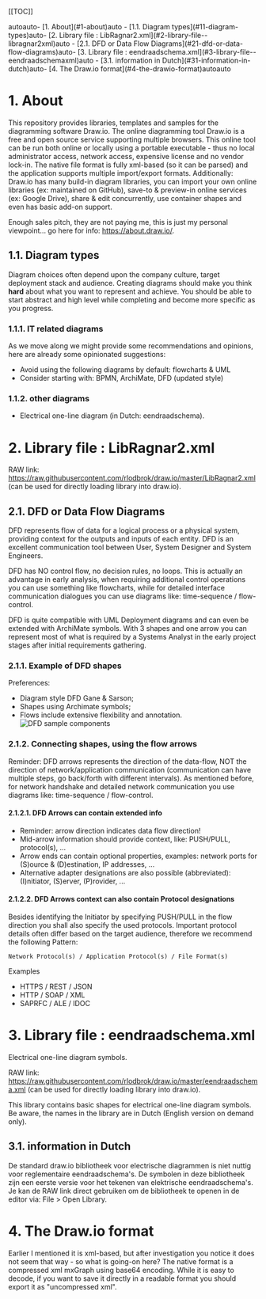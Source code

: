 [[TOC]]
<!-- TOC -->autoauto- [1. About](#1-about)auto    - [1.1. Diagram types](#11-diagram-types)auto- [2. Library file : LibRagnar2.xml](#2-library-file--libragnar2xml)auto    - [2.1. DFD or Data Flow Diagrams](#21-dfd-or-data-flow-diagrams)auto- [3. Library file : eendraadschema.xml](#3-library-file--eendraadschemaxml)auto    - [3.1. information in Dutch](#31-information-in-dutch)auto- [4. The Draw.io format](#4-the-drawio-format)autoauto<!-- /TOC -->

<a id="markdown-1-about" name="1-about"></a>
# 1. About

This repository provides libraries, templates and samples for the diagramming software Draw.io. The online diagramming tool Draw.io is a free and open source service supporting multiple browsers. This online tool can be run both online or locally using a portable executable - thus no local administrator access, network access, expensive license and no vendor lock-in. The native file format is fully xml-based (so it can be parsed) and the application supports multiple import/export formats. Additionally: Draw.io has many build-in diagram libraries, you can import your own online libraries (ex: maintained on GitHub), save-to & preview-in online services (ex: Google Drive), share & edit concurrently, use container shapes and even has basic add-on support.

Enough sales pitch, they are not paying me, this is just my personal viewpoint... go here for info: https://about.draw.io/.

<a id="markdown-11-diagram-types" name="11-diagram-types"></a>
## 1.1. Diagram types

Diagram choices often depend upon the company culture, target deployment stack and audience. Creating diagrams should make you think **hard** about what you want to represent and achieve. You should be able to start abstract and high level while completing and become more specific as you progress. 

### 1.1.1. IT related diagrams

As we move along we might provide some recommendations and opinions, here are already some opinionated suggestions:
* Avoid using the following diagrams by default: flowcharts & UML
* Consider starting with: BPMN, ArchiMate, DFD (updated style)

### 1.1.2. other diagrams

* Electrical one-line diagram (in Dutch: eendraadschema).

<a id="markdown-2-library-file--libragnar2xml" name="2-library-file--libragnar2xml"></a>
# 2. Library file : LibRagnar2.xml

RAW link: https://raw.githubusercontent.com/rlodbrok/draw.io/master/LibRagnar2.xml (can be used for directly loading library into draw.io).

<a id="markdown-21-dfd-or-data-flow-diagrams" name="21-dfd-or-data-flow-diagrams"></a>
## 2.1. DFD or Data Flow Diagrams

DFD represents flow of data for a logical process or a physical system, providing context for the outputs and inputs of each entity. DFD is an excellent communication tool between User, System Designer and System Engineers.

DFD has NO control flow, no decision rules, no loops. This is actually an advantage in early analysis, when requiring additional control operations you can use something like flowcharts, while for detailed interface communication dialogues you can use diagrams like: time-sequence / flow-control.

DFD is quite compatible with UML Deployment diagrams and can even be extended with ArchiMate symbols. With 3 shapes and one arrow you can represent most of what is required by a Systems Analyst in the early project stages after initial requirements gathering.

### 2.1.1. Example of DFD shapes

Preferences:
* Diagram style DFD Gane & Sarson;
* Shapes using Archimate symbols;
* Flows include extensive flexibility and annotation.
![DFD sample components](https://github.com/rlodbrok/draw.io/raw/master/DFD%20sample.png)

### 2.1.2. Connecting shapes, using the flow arrows

Reminder: DFD arrows represents the direction of the data-flow, NOT the direction of network/application communication (communication can have multiple steps, go back/forth with different intervals). As mentioned before, for network handshake and detailed network communication you use diagrams like: time-sequence / flow-control.

#### 2.1.2.1. DFD Arrows can contain extended info

* Reminder: arrow direction indicates data flow direction!
* Mid-arrow information should provide context, like: PUSH/PULL, protocol(s), ...
* Arrow ends can contain optional properties, examples: network ports for (S)ource & (D)estination, IP addresses, ...
* Alternative adapter designations are also possible (abbreviated): (I)nitiator, (S)erver, (P)rovider, ...

#### 2.1.2.2. DFD Arrows context can also contain Protocol designations

Besides identifying the Initiator by specifying PUSH/PULL in the flow direction you shall also specify the used protocols. Important protocol details often differ based on the target audience, therefore we recommend the following Pattern: 

```
Network Protocol(s) / Application Protocol(s) / File Format(s)
```

Examples
* HTTPS / REST / JSON
* HTTP / SOAP / XML
* SAPRFC / ALE / IDOC

<a id="markdown-3-library-file--eendraadschemaxml" name="3-library-file--eendraadschemaxml"></a>
# 3. Library file : eendraadschema.xml

Electrical one-line diagram symbols. 

RAW link: https://raw.githubusercontent.com/rlodbrok/draw.io/master/eendraadschema.xml (can be used for directly loading library into draw.io).

This library contains basic shapes for electrical one-line diagram symbols. Be aware, the names in the library are in Dutch (English version on demand only).

<a id="markdown-31-information-in-dutch" name="31-information-in-dutch"></a>
## 3.1. information in Dutch

De standard draw.io bibliotheek voor electrische diagrammen is niet nuttig voor reglementaire eendraadschema's. De symbolen in deze bibliotheek zijn een eerste versie voor het tekenen van elektrische eendraadschema's. Je kan de RAW link direct gebruiken om de bibliotheek te openen in de editor via: File > Open Library.

<a id="markdown-4-the-drawio-format" name="4-the-drawio-format"></a>
# 4. The Draw.io format

Earlier I mentioned it is xml-based, but after investigation you notice it does not seem that way - so what is going-on here? The native format is a compressed xml mxGraph using base64 encoding. While it is easy to decode, if you want to save it directly in a readable format you should export it as "uncompressed xml".